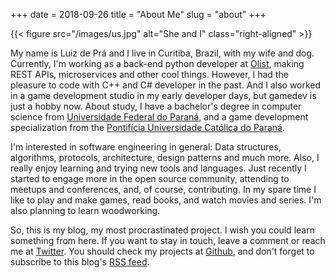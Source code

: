 +++
date = 2018-09-26
title = "About Me"
slug = "about" 
+++

{{< figure src="/images/us.jpg" alt="She and I" class="right-aligned" >}}

My name is Luiz de Prá and I live in Curitiba, Brazil, with my wife and dog. Currently, I'm working as a back-end python developer at [Olist][olist], making REST APIs, microservices and other cool things. However, I had the pleasure to code with C++ and C# developer in the past. And I also worked in a game development studio in my early developer days, but gamedev is just a hobby now. About study, I have a bachelor's degree in computer science from [Universidade Federal do Paraná][ufpr], and a game development specialization from the [Pontifícia Universidade Católica do Paraná][pucpr].

I'm interested in software engineering in general: Data structures, algorithms, protocols, architecture, design patterns and much more. Also, I really enjoy learning and trying new tools and languages. Just recently I started to engage more in the open source community, attending to meetups and conferences, and, of course, contributing. In my spare time I like to play and make games, read books, and watch movies and series. I'm also planning to learn woodworking.

So, this is my blog, my most procrastinated project. I wish you could learn something from here. If you want to stay in touch, leave a comment or reach me at [Twitter][twitter]. You should check my projects at [Github][github], and don't forget to subscribe to this blog's [RSS feed][feed].

[olist]: http://www.olist.com
[ufpr]: http://www.ufpr.br
[pucpr]: https://www.pucpr.br
[twitter]: https://twitter.com/luizdepra
[github]: https://github.com/luizdepra
[feed]: /index.xml
